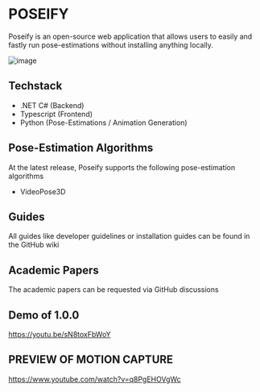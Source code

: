 # POSEIFY
Poseify is an open-source web application that allows users to easily and fastly run pose-estimations without installing anything locally.

![image](https://github.com/fierc3/poseify/assets/16936182/a1f9159c-2aac-4f54-a01b-b22b68b8f95a)

## Techstack
- .NET C# (Backend)
- Typescript (Frontend)
- Python (Pose-Estimations / Animation Generation) 

## Pose-Estimation Algorithms
At the latest release, Poseify supports the following pose-estimation algorithms
- VideoPose3D

## Guides
All guides like developer guidelines or installation guides can be found in the GitHub wiki

## Academic Papers
The academic papers can be requested via GitHub discussions

## Demo of 1.0.0
https://youtu.be/sN8toxFbWoY

## PREVIEW OF MOTION CAPTURE
https://www.youtube.com/watch?v=q8PgEHOVgWc
